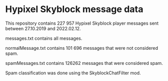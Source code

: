 # Hypixel Skyblock message data
This repository contains 227 957 Hypixel Skyblock player messages sent between 27.10.2019 and 2022.02.12. 

messages.txt contains all messages.

normalMessage.txt contains 101 696 messages that were not considered spam.

spamMessages.txt contains 126262 messages that were considered spam.

Spam classification was done using the SkyblockChatFilter mod.

